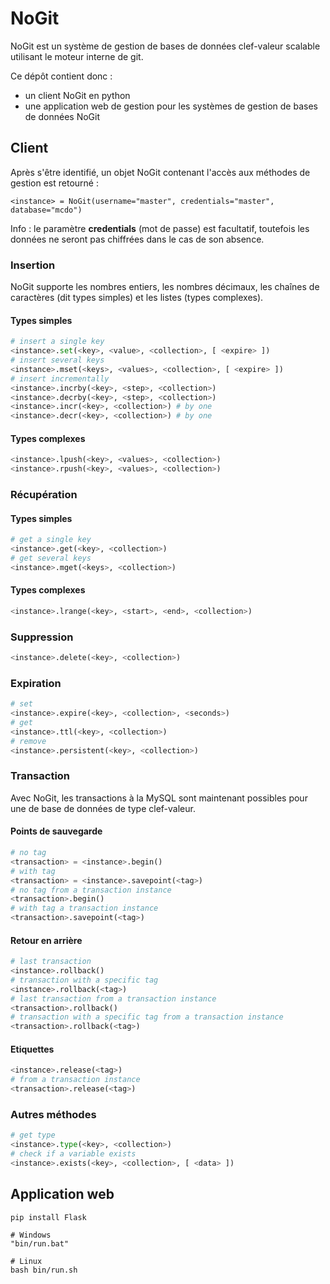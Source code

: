 # NoGit

NoGit est un système de gestion de bases de données clef-valeur scalable utilisant le moteur interne de git.

Ce dépôt contient donc :  
  - un client NoGit en python  
  - une application web de gestion pour les systèmes de gestion de bases de données NoGit  

## Client

Après s'être identifié, un objet NoGit contenant l'accès aux méthodes de gestion est retourné :  
```shell
<instance> = NoGit(username="master", credentials="master", database="mcdo")
```

Info : le paramètre __credentials__ (mot de passe) est facultatif, toutefois les données ne seront pas chiffrées dans le cas de son absence.  

### Insertion

NoGit supporte les nombres entiers, les nombres décimaux, les chaînes de caractères (dit types simples) et les listes (types complexes).  

#### Types simples

```python
# insert a single key
<instance>.set(<key>, <value>, <collection>, [ <expire> ])
# insert several keys
<instance>.mset(<keys>, <values>, <collection>, [ <expire> ])
# insert incrementally
<instance>.incrby(<key>, <step>, <collection>)
<instance>.decrby(<key>, <step>, <collection>)
<instance>.incr(<key>, <collection>) # by one
<instance>.decr(<key>, <collection>) # by one
```

#### Types complexes

```python
<instance>.lpush(<key>, <values>, <collection>)
<instance>.rpush(<key>, <values>, <collection>)
```

### Récupération

#### Types simples

```python
# get a single key
<instance>.get(<key>, <collection>)
# get several keys
<instance>.mget(<keys>, <collection>)
```

#### Types complexes

```python
<instance>.lrange(<key>, <start>, <end>, <collection>)
```

### Suppression

```python
<instance>.delete(<key>, <collection>)
```

### Expiration

```python
# set
<instance>.expire(<key>, <collection>, <seconds>)
# get
<instance>.ttl(<key>, <collection>)
# remove
<instance>.persistent(<key>, <collection>)
```

### Transaction

Avec NoGit, les transactions à la MySQL sont maintenant possibles pour une de base de données de type clef-valeur.  

#### Points de sauvegarde

```python
# no tag
<transaction> = <instance>.begin()
# with tag
<transaction> = <instance>.savepoint(<tag>)
# no tag from a transaction instance
<transaction>.begin()
# with tag a transaction instance
<transaction>.savepoint(<tag>)
```

#### Retour en arrière

```python
# last transaction
<instance>.rollback()
# transaction with a specific tag
<instance>.rollback(<tag>)
# last transaction from a transaction instance
<transaction>.rollback()
# transaction with a specific tag from a transaction instance
<transaction>.rollback(<tag>)
```

#### Etiquettes

```python
<instance>.release(<tag>)
# from a transaction instance
<transaction>.release(<tag>)
```

### Autres méthodes

```python
# get type
<instance>.type(<key>, <collection>)
# check if a variable exists
<instance>.exists(<key>, <collection>, [ <data> ])
```

## Application web

```shell
pip install Flask

# Windows
"bin/run.bat"

# Linux
bash bin/run.sh
```
